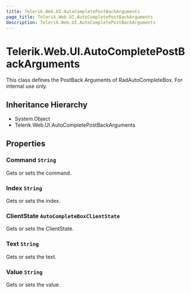 ```yaml
---
title: Telerik.Web.UI.AutoCompletePostBackArguments
page_title: Telerik.Web.UI.AutoCompletePostBackArguments
description: Telerik.Web.UI.AutoCompletePostBackArguments
---
```


# Telerik.Web.UI.AutoCompletePostBackArguments

This class defines the PostBack Arguments of RadAutoCompleteBox. 
            For internal use only.

## Inheritance Hierarchy

* System.Object
* Telerik.Web.UI.AutoCompletePostBackArguments

## Properties

###  Command `String`

Gets or sets the command.

###  Index `String`

Gets or sets the index.

###  ClientState `AutoCompleteBoxClientState`

Gets or sets the ClientState.

###  Text `String`

Gets or sets the text.

###  Value `String`

Gets or sets the value.

